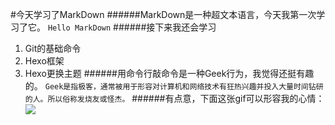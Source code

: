 #今天学习了MarkDown
######MarkDown是一种超文本语言，今天我第一次学习了它。
```Hello MarkDown```
######接下来我还会学习
1. Git的基础命令
1. Hexo框架
1. Hexo更换主题
######用命令行敲命令是一种Geek行为，我觉得还挺有趣的。
`Geek是指极客，通常被用于形容对计算机和网络技术有狂热兴趣并投入大量时间钻研的人。所以俗称发烧友或怪杰。`
######有点意，下面这张gif可以形容我的心情：
![](https://qgt-style.oss-cn-hangzhou.aliyuncs.com/newcoursep4/g1/g1-2-2/tenor.gif)
